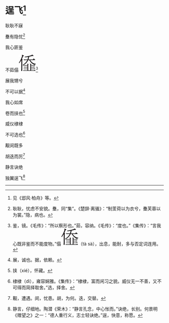    

# 逞飞[^1]

耿耿不寐

雧有隐忧[^2]

我心匪鉴

不茹傝![](/木心全集（典藏套装十六册）/images/00096.jpeg)[^3]

展我甥兮

不可以据[^4]

我心如席

卷而挟也[^5]

威仪棣棣

不可选也[^6]

觏闵既多

胡迭而厉[^7]

静言诀绝

独翼逞飞[^8]

* * *

[^1]: 见《邶风·柏舟》等。
[^2]: 耿耿，忧虑不安貌。雧，同“集”。《楚辞·离骚》：“制芰荷以为衣兮，雧芙蓉以为裳。”隐，病也。
[^3]: 鉴，镜。《毛传》：“所以察形也。”茹，容纳。《毛传》：“度也。”《集传》：“言我心既非鉴而不能度物。”傝![](/木心全集（典藏套装十六册）/images/00096.jpeg)（tà sà），出息，能耐，多与否定词连用。
[^4]: 展，诚也。据，依赖。
[^5]: 挟（xié），怀藏。
[^6]: 棣棣（dì），雍容娴雅。《集传》：“棣棣，富而闲习之貌。威仪无一不善，又不可得而简择取舍。”选，择舍。
[^7]: 觏，遭遇。闵，忧患。胡，为何。迭，交替。
[^8]: 静言，仔细地。陶潜《荣木》：“静言孔念，中心怅而。”诀绝，长别。何景明《赠望之》之一：“德人重行义，志士轻诀绝。”逞，快意，称愿。
